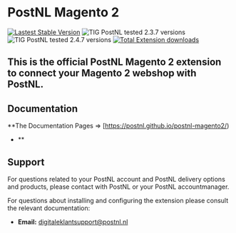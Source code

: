 
# PostNL Magento 2
[![Lastest Stable Version](https://img.shields.io/github/v/release/tig-nl/postnl-magento2?style=for-the-badge&color=3244b0)](https://github.com/tig-nl/postnl-magento2/releases/latest)
![TIG PostNL tested 2.3.7 versions](https://img.shields.io/badge/Tested%20with%20Magento-2.3.7-%2300cf00?style=for-the-badge)
![TIG PostNL tested 2.4.7 versions](https://img.shields.io/badge/Tested%20with%20Magento-2.4.7-%2300cf00?style=for-the-badge)
[![Total Extension downloads](https://img.shields.io/packagist/dt/tig/postnl-magento2?style=for-the-badge&color=ed7000)](https://packagist.org/packages/tig/postnl-magento2/stats)


This is the official PostNL Magento 2 extension to connect your Magento 2 webshop with PostNL.
- 
## Documentation 
**The Documentation Pages => [https://postnl.github.io/postnl-magento2/)
- **
## Support
For questions related to your PostNL account and PostNL delivery options and products, please contact with PostNL or your PostNL accountmanager.

For questions about installing and configuring the extension please consult the relevant documentation:
- **Email:** [digitaleklantsupport@postnl.nl](mailto:digitaleklantsupport@postnl.nl)

